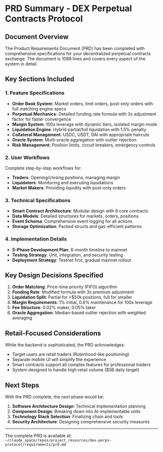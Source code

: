 # PRD Summary - DEX Perpetual Contracts Protocol

## Document Overview
The Product Requirements Document (PRD) has been completed with comprehensive specifications for your decentralized perpetual contracts exchange. The document is 1089 lines and covers every aspect of the system in detail.

## Key Sections Included

### 1. Feature Specifications
- **Order Book System**: Market orders, limit orders, post-only orders with full matching engine specs
- **Perpetual Mechanics**: Detailed funding rate formula with 3x adjustment factor for faster convergence
- **Margin System**: 100x leverage with dynamic tiers, isolated margin mode
- **Liquidation Engine**: Hybrid partial/full liquidation with 1.5% penalty
- **Collateral Management**: USDC, USDT, DAI with appropriate haircuts
- **Oracle System**: Multi-oracle aggregation with outlier rejection
- **Risk Management**: Position limits, circuit breakers, emergency controls

### 2. User Workflows
Complete step-by-step workflows for:
- **Traders**: Opening/closing positions, managing margin
- **Liquidators**: Monitoring and executing liquidations  
- **Market Makers**: Providing liquidity with post-only orders

### 3. Technical Specifications
- **Smart Contract Architecture**: Modular design with 8 core contracts
- **Data Models**: Detailed structures for markets, orders, positions
- **Event Schema**: Comprehensive event logging for all actions
- **Storage Optimization**: Packed structs and gas-efficient patterns

### 4. Implementation Details
- **5-Phase Development Plan**: 6-month timeline to mainnet
- **Testing Strategy**: Unit, integration, and security testing
- **Deployment Strategy**: Testnet first, gradual mainnet rollout

## Key Design Decisions Specified

1. **Order Matching**: Price-time priority (FIFO) algorithm
2. **Funding Rate**: Modified formula with 3x premium adjustment
3. **Liquidation Split**: Partial for >$50k positions, full for smaller
4. **Margin Requirements**: 1% initial, 0.6% maintenance for 100x leverage
5. **Fee Structure**: 0.02% maker, 0.05% taker
6. **Oracle Aggregation**: Median-based outlier rejection with weighted averaging

## Retail-Focused Considerations

While the backend is sophisticated, the PRD acknowledges:
- Target users are retail traders (Robinhood-like positioning)
- Separate mobile UI will simplify the experience
- Smart contracts support all complex features for professional traders
- System designed to handle high retail volume ($5B daily target)

## Next Steps

With the PRD complete, the next phase would be:
1. **Software Architecture Design**: Technical implementation planning
2. **Component Design**: Breaking down into AI-implementable units
3. **Technology Stack Selection**: Finalizing chain and tools
4. **Security Architecture**: Designing comprehensive security measures

---

The complete PRD is available at:
`~/claude_space/repos/project_resources/dex-perps-protocol/requirements/prd.md`